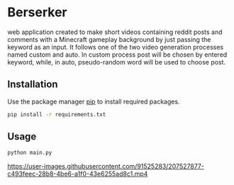 # Berserker

web application created to make short videos containing reddit posts and comments with a Minecraft gameplay background by just passing the keyword as an input. It follows one of the two video generation processes named custom and auto. In custom process post will be chosen by entered keyword, while, in auto, pseudo-random word will be used to choose post.

## Installation

Use the package manager [pip](https://pip.pypa.io/en/stable/) to install required packages.

```bash
pip install -r requirements.txt
```

## Usage
```bash
python main.py
```

https://user-images.githubusercontent.com/91525283/207527877-c493feec-28b8-4be6-a1f0-43e6255ad8c1.mp4
